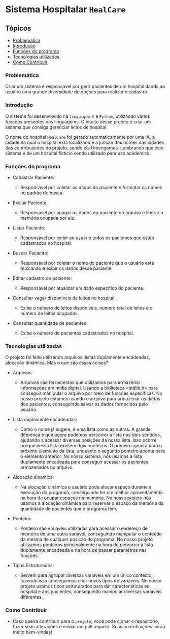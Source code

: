 # Sistema Hospitalar `HealCare`

## Tópicos

- [Problemática](#problemática)
- [Introdução](#introdução)
- [Funções do programa](#funções-do-programa)
- [Tecnologias utilizadas](#tecnologias-utilizadas)
- [Como Contribuir](#como-contribuir)
  
### Problemática

Criar um sistema é responsável por gerir pacientes de um hospital dando ao usuário uma grande diversidade de opções para realizar o cadastro.

### Introdução

O sistema foi desenvolvido na `linguigem C` e `Python`, utilizando vários funções presentes nas linguagems. O intuito desse projeto é criar um sistema que consiga gerenciar leitos de hospital.

O nome do hospital `HealCare` foi gerado automaticamente por uma IA, a cidade na qual o hospital está localizado é a junção dos nomes das cidades dos contribuientes do projeto, sendo ela Umarigomes. Lembrando que este sistema é de um hospital ficticio sendo utilizado para uso acâdemico.

### Funções do programa

- Cadastrar Paciente:
  
  - Responsável por coletar os dados do paciente e formatar os nomes no padrão de busca.
  
- Excluir Paciente:
  
  - Responsavel por apagar os dados do paciente do arquivo e liberar a memória ocupada por ele.
  
- Listar Paciente:
  - Responsável por exibir ao usuário todos os pacientes que estão cadastrados no hospital.
  
- Buscar Paciente:
  - Responsável por coletar o nome do paciente que o usuário está buscando e exibir os dados desse paciente.
  
- Editar cadastro de paciente:
  - Responsável por atualizar um dado específico do paciente.
  
- Consultar vagar disponiveis de leitos no hospital:
  - Exibe o número de leitos disponíveis, número total de leitos e o número de leitos ocupados.
  
- Consultar quantidade de pacientes:
  - Exibe o número de pacientes cadastrados no hospital.

### Tecnologias utilizadas

O projeto foi feito utilizando arquivos, listas duplamente encadeadas, alocação dinâmica. Mas o que são essas coisas?

- Arquivos:
  - Arquivos são ferramentas que utilizamos para armazenar informações em midia digital. Usando a biblioteca <stdlib.h> para conseguir manipular o arquivo por meio de funções específicas. No nosso projeto estamos usando o arquivo para armazenar os dados dos pacientes, conseguindo salvar os dados fornecidos pelo usuário.
  
- Lista duplamente encadeadas:

  - Como o nome já sugere, é uma lista como as outras. A grande diferença é que agora podemos percorrer a lista nos dois sentidos, ajudando a acessar diversas posições da nossa lista. Isso ocorré porque nessa lista existem dois ponteiros. O primeiro aponta para o próximo elemento da lista, enquanto o segundo ponteiro aponta para o elemento anterior. No nosso sistema, nós usamos a lista duplamente encadeada para conseguir acessar os pacientes armazenados no arquivo.

- Alocação dinamica:
  
  - Na alocação dinâmica o usuário pode alocar espaço durante a execução do programa, conseguindo ter um melhor aproveitamento na hora de ocupar espaços na memória. No nosso projeto nós usamos a alocação dinâmica para reservar o espaço da memória da quantidade de pacientes que o programa tem.
  
- Ponteiro:

  - Ponteiro são variáveis utilizadas para acessar o endereço de memória de uma outra variável, conseguindo manipular o conteúdo da mesma de qualquer posição do programa. No nosso projeto utilizamos ponteiros principalmente na hora de percorrer a lista duplamente encadeada e na hora de passar paramêtros nas funções.
  
- Tipos Estruturados:
  
  - Servem para agrupar diversas variáveis em um único contexto, fazendo isso conseguimos criar novos tipos de variáveis. No nosso projeto usamos tipos estruturados para dar caracteristicas ao hospital e aos pacientes, conseguindo manipular diversas variáveis diferentes.

### Como Contribuir

- Caso queira contribuir para o `projeto`, você pode clonar o repositório, fazer suas alterações e enviar um pull request. Suas contribuições serão muito bem-vindas!
